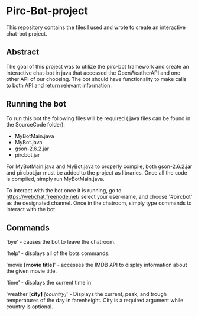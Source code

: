 # Pirc-Bot-project

This repository contains the files I used and wrote to create an interactive chat-bot project. 

## Abstract

The goal of this project was to utilize the pirc-bot framework and create an interactive chat-bot in java that accessed the OpenWeatherAPI and one other API of our choosing. The bot should have functionality to make calls to both API and return relevant information.

## Running the bot

To run this bot the following files will be required (.java files can be found in the SourceCode folder):
- MyBotMain.java
- MyBot.java
- gson-2.6.2.jar
- pircbot.jar

For MyBotMain.java and MyBot.java to properly compile, both gson-2.6.2.jar and pircbot.jar must be added to the project as libraries. Once all the code is compiled, simply run MyBotMain.java.

To interact with the bot once it is running, go to https://webchat.freenode.net/ select your user-name, and choose '#pircbot' as the designated channel. Once in the chatroom, simply type commands to interact with the bot.

## Commands

'bye' - causes the bot to leave the chatroom.

'help' - displays all of the bots commands.

'movie **[movie title]**' - accesses the IMDB API to display information about the given movie title.

'time' - displays the current time in 

'weather **[city]** *[country]*' - Displays the current, peak, and trough temperatures of the day in farenheight. City is a required argument while country is optional.
